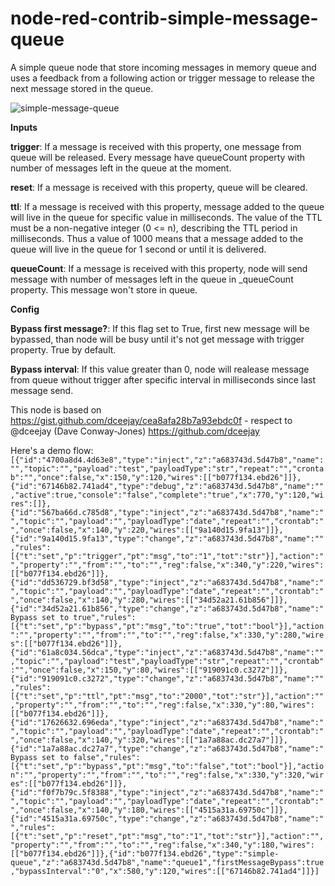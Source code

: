 node-red-contrib-simple-message-queue
================================

A simple queue node that store incoming messages in memory queue and uses a feedback from a following action or trigger message to release the next message stored in the queue.

![simple-message-queue](https://github.com/shady2k/node-red-contrib-simple-message-queue/raw/master/simple-message-queue.png "Demo flow")

**Inputs**

**trigger**: If a message is received with this property, one message from queue will be released. Every message have queueCount property with number of messages left in the queue at the moment.

**reset**: If a message is received with this property, queue will be cleared.

**ttl**: If a message is received with this property, message added to the queue will live in the queue for specific value in milliseconds. The value of the TTL must be a non-negative integer (0 <= n), describing the TTL period in milliseconds. Thus a value of 1000 means that a message added to the queue will live in the queue for 1 second or until it is delivered.

**queueCount**: If a message is received with this property, node will send message with number of messages left in the queue in _queueCount property. This message won't store in queue.

**Config**

**Bypass first message?**: If this flag set to True, first new message will be bypassed, than node will be busy until it's not get message with trigger property. True by default.

**Bypass interval**: If this value greater than 0, node will realease message from queue without trigger after specific interval in milliseconds since last message send.

This node is based on https://gist.github.com/dceejay/cea8afa28b7a93ebdc0f - respect to @dceejay (Dave Conway-Jones) https://github.com/dceejay

Here's a demo flow:
`[{"id":"4700a8d4.4d63e8","type":"inject","z":"a683743d.5d47b8","name":"","topic":"","payload":"test","payloadType":"str","repeat":"","crontab":"","once":false,"x":150,"y":120,"wires":[["b077f134.ebd26"]]},{"id":"67146b82.741ad4","type":"debug","z":"a683743d.5d47b8","name":"","active":true,"console":"false","complete":"true","x":770,"y":120,"wires":[]},{"id":"567ba66d.c785d8","type":"inject","z":"a683743d.5d47b8","name":"","topic":"","payload":"","payloadType":"date","repeat":"","crontab":"","once":false,"x":140,"y":220,"wires":[["9a140d15.9fa13"]]},{"id":"9a140d15.9fa13","type":"change","z":"a683743d.5d47b8","name":"","rules":[{"t":"set","p":"trigger","pt":"msg","to":"1","tot":"str"}],"action":"","property":"","from":"","to":"","reg":false,"x":340,"y":220,"wires":[["b077f134.ebd26"]]},{"id":"dd536729.bf3d58","type":"inject","z":"a683743d.5d47b8","name":"","topic":"","payload":"","payloadType":"date","repeat":"","crontab":"","once":false,"x":140,"y":280,"wires":[["34d52a21.61b856"]]},{"id":"34d52a21.61b856","type":"change","z":"a683743d.5d47b8","name":"Bypass set to true","rules":[{"t":"set","p":"bypass","pt":"msg","to":"true","tot":"bool"}],"action":"","property":"","from":"","to":"","reg":false,"x":330,"y":280,"wires":[["b077f134.ebd26"]]},{"id":"61a8c034.56dca","type":"inject","z":"a683743d.5d47b8","name":"","topic":"","payload":"test","payloadType":"str","repeat":"","crontab":"","once":false,"x":150,"y":80,"wires":[["919091c0.c3272"]]},{"id":"919091c0.c3272","type":"change","z":"a683743d.5d47b8","name":"","rules":[{"t":"set","p":"ttl","pt":"msg","to":"2000","tot":"str"}],"action":"","property":"","from":"","to":"","reg":false,"x":330,"y":80,"wires":[["b077f134.ebd26"]]},{"id":"17626632.696eda","type":"inject","z":"a683743d.5d47b8","name":"","topic":"","payload":"","payloadType":"date","repeat":"","crontab":"","once":false,"x":140,"y":320,"wires":[["1a7a88ac.dc27a7"]]},{"id":"1a7a88ac.dc27a7","type":"change","z":"a683743d.5d47b8","name":"Bypass set to false","rules":[{"t":"set","p":"bypass","pt":"msg","to":"false","tot":"bool"}],"action":"","property":"","from":"","to":"","reg":false,"x":330,"y":320,"wires":[["b077f134.ebd26"]]},{"id":"f0f7b79c.5f8388","type":"inject","z":"a683743d.5d47b8","name":"","topic":"","payload":"","payloadType":"date","repeat":"","crontab":"","once":false,"x":140,"y":180,"wires":[["4515a31a.69750c"]]},{"id":"4515a31a.69750c","type":"change","z":"a683743d.5d47b8","name":"","rules":[{"t":"set","p":"reset","pt":"msg","to":"1","tot":"str"}],"action":"","property":"","from":"","to":"","reg":false,"x":340,"y":180,"wires":[["b077f134.ebd26"]]},{"id":"b077f134.ebd26","type":"simple-queue","z":"a683743d.5d47b8","name":"queue1","firstMessageBypass":true,"bypassInterval":"0","x":580,"y":120,"wires":[["67146b82.741ad4"]]}]`
